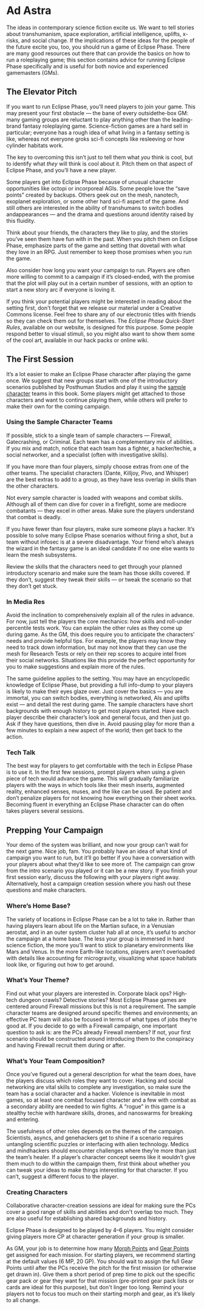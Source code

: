 # Ad Astra

The ideas in contemporary science fiction excite us. We want to tell stories about transhumanism, space exploration, artificial intelligence, uplifts, x-risks, and social change. If the implications of these ideas for the people of the future excite you, too, you should run a game of Eclipse Phase. There are many good resources out there that can provide the basics on how to run a roleplaying game; this section contains advice for running Eclipse Phase specifically and is useful for both novice and experienced gamemasters (GMs).

## The Elevator Pitch

If you want to run Eclipse Phase, you’ll need players to join your game. This may present your first obstacle — the bane of every outsidethe-box GM: many gaming groups are reluctant to play anything other than the leading-brand fantasy roleplaying game. Science-fiction games are a hard sell in particular; everyone has a rough idea of what living in a fantasy setting is like, whereas not everyone groks sci-fi concepts like resleeving or how cylinder habitats work.

The key to overcoming this isn’t just to tell them what _you_ think is cool, but to identify what _they_ will think is cool about it. Pitch them on that aspect of Eclipse Phase, and you’ll have a new player.

Some players get into Eclipse Phase because of unusual character opportunities like octopi or incorporeal AGIs. Some people love the “save points” created by backups. Others geek out on the mesh, nanotech, exoplanet exploration, or some other hard sci-fi aspect of the game. And still others are interested in the ability of transhumans to switch bodies andappearances — and the drama and questions around identity raised by this fluidity.

Think about your friends, the characters they like to play, and the stories you’ve seen them have fun with in the past. When you pitch them on Eclipse Phase, emphasize parts of the game and setting that dovetail with what they love in an RPG. Just remember to keep those promises when you run the game.

Also consider how long you want your campaign to run. Players are often more willing to commit to a campaign if it’s closed-ended, with the promise that the plot will play out in a certain number of sessions, with an option to start a new story arc if everyone is loving it.

If you think your potential players might be interested in reading about the setting first, don't forget that we release our material under a Creative Commons license. Feel free to share any of our electronic titles with friends so they can check them out for themselves. The _Eclipse Phase Quick-Start Rules_, available on our website, is designed for this purpose. Some people respond better to visual stimuli, so you might also want to show them some of the cool art, available in our hack packs or online wiki.

## The First Session

It’s a lot easier to make an Eclipse Phase character after playing the game once. We suggest that new groups start with one of the introductory scenarios published by Posthuman Studios and play it using the [sample character](../05/00-sample-characters.md) teams in this book. Some players might get attached to those characters and want to continue playing them, while others will prefer to make their own for the coming campaign.

### Using the Sample Character Teams

If possible, stick to a single team of sample characters — Firewall, Gatecrashing, or Criminal. Each team has a complementary mix of abilities. If you mix and match, notice that each team has a fighter, a hacker/techie, a social networker, and a specialist (often with investigative skills).

If you have more than four players, simply choose extras from one of the other teams. The specialist characters (Dante, Killjoy, Pivo, and Whisper) are the best extras to add to a group, as they have less overlap in skills than the other characters.

Not every sample character is loaded with weapons and combat skills. Although all of them can dive for cover in a firefight, some are mediocre combatants — they excel in other areas. Make sure the players understand that combat is deadly.

If you have fewer than four players, make sure someone plays a hacker. It’s possible to solve many Eclipse Phase scenarios without firing a shot, but a team without infosec is at a severe disadvantage. Your friend who’s always the wizard in the fantasy game is an ideal candidate if no one else wants to learn the mesh subsystems.

Review the skills that the characters need to get through your planned introductory scenario and make sure the team has those skills covered. If they don’t, suggest they tweak their skills — or tweak the scenario so that they don’t get stuck.

### In Media Res

Avoid the inclination to comprehensively explain all of the rules in advance. For now, just tell the players the core mechanics: how skills and roll-under percentile tests work. You can explain the other rules as they come up during game. As the GM, this does require you to anticipate the characters' needs and provide helpful tips. For example, the players may know they need to track down information, but may not know that they can use the mesh for Research Tests or rely on their rep scores to acquire intel from their social networks. Situations like this provide the perfect opportunity for you to make suggestions and explain more of the rules.

The same guideline applies to the setting. You may have an encyclopedic knowledge of Eclipse Phase, but providing a full info-dump to your players is likely to make their eyes glaze over. Just cover the basics — you are immortal, you can switch bodies, everything is networked, AIs and uplifts exist — and detail the rest during game. The sample characters have short backgrounds with enough history to get most players started. Have each player describe their character’s look and general focus, and then just go. Ask if they have questions, then dive in. Avoid pausing play for more than a few minutes to explain a new aspect of the world; then get back to the action.

### Tech Talk

The best way for players to get comfortable with the tech in Eclipse Phase is to use it. In the first few sessions, prompt players when using a given piece of tech would advance the game. This will gradually familiarize players with the ways in which tools like their mesh inserts, augmented reality, enhanced senses, muses, and the like can be used. Be patient and don’t penalize players for not knowing how everything on their sheet works. Becoming fluent in everything an Eclipse Phase character can do often takes players several sessions.

## Prepping Your Campaign

Your demo of the system was brilliant, and now your group can’t wait for the next game. Nice job, fam. You probably have an idea of what kind of campaign you want to run, but it’ll go better if you have a conversation with your players about what they’d like to see more of. The campaign can grow from the intro scenario you played or it can be a new story. If you finish your first session early, discuss the following with your players right away. Alternatively, host a campaign creation session where you hash out these questions and make characters.

### Where’s Home Base?

The variety of locations in Eclipse Phase can be a lot to take in. Rather than having players learn about life on the Martian suface, in a Venusian aerostat, and in an outer system cluster hab all at once, it’s useful to anchor the campaign at a home base. The less your group is immersed in hard science fiction, the more you’ll want to stick to planetary environments like Mars and Venus. In the more Earth-like locations, players aren’t overloaded with details like accounting for microgravity, visualizing what space habitats look like, or figuring out how to get around.

### What’s Your Theme?

Find out what your players are interested in. Corporate black ops? High-tech dungeon crawls? Detective stories? Most Eclipse Phase games are centered around Firewall missions but this is not a requirement. The sample character teams are designed around specific themes and environments; an effective PC team will also be focused in terms of what types of jobs they’re good at. If you decide to go with a Firewall campaign, one important question to ask is: are the PCs already Firewall members? If not, your first scenario should be constructed around introducing them to the conspiracy and having Firewall recruit them during or after.

### What’s Your Team Composition?

Once you’ve figured out a general description for what the team does, have the players discuss which roles they want to cover. Hacking and social networking are vital skills to complete any investigation, so make sure the team has a social character and a hacker. Violence is inevitable in most games, so at least one combat focused character and a few with combat as a secondary ability are needed to win fights. A “rogue” in this game is a stealthy techie with hardware skills, drones, and nanoswarms for breaking and entering.

The usefulness of other roles depends on the themes of the campaign. Scientists, asyncs, and genehackers get to shine if a scenario requires untangling scientific puzzles or interfacing with alien technology. Medics and mindhackers should encounter challenges where they’re more than just the team’s healer. If a player’s character concept seems like it wouldn’t give them much to do within the campaign them, first think about whether you can tweak your ideas to make things interesting for that character. If you can’t, suggest a different focus to the player.

### Creating Characters

Collaborative character-creation sessions are ideal for making sure the PCs cover a good range of skills and abilities and don't overlap too much. They are also useful for establishing shared backgrounds and history.

Eclipse Phase is designed to be played by 4–6 players. You might consider giving players more CP at character generation if your group is smaller.

As GM, your job is to determine how many [Morph Points](../15/03-acquiring-morphs.md#determining-morph-points) and [Gear Points](../16/02-acquiring-gear.md#missions-and-gear-points) get assigned for each mission. For starting players, we recommend starting at the default values (6&nbsp;MP, 20&nbsp;GP). You should wait to assign the full Gear Points until after the PCs receive the pitch for the first mission (or otherwise get drawn in). Give them a short period of prep time to pick out the specific gear pack or gear they want for that mission (pre-printed gear pack lists or cards are ideal for this purpose), but don't linger too long. Remind your players not to focus too much on their starting morph and gear, as it’s likely to all change.
